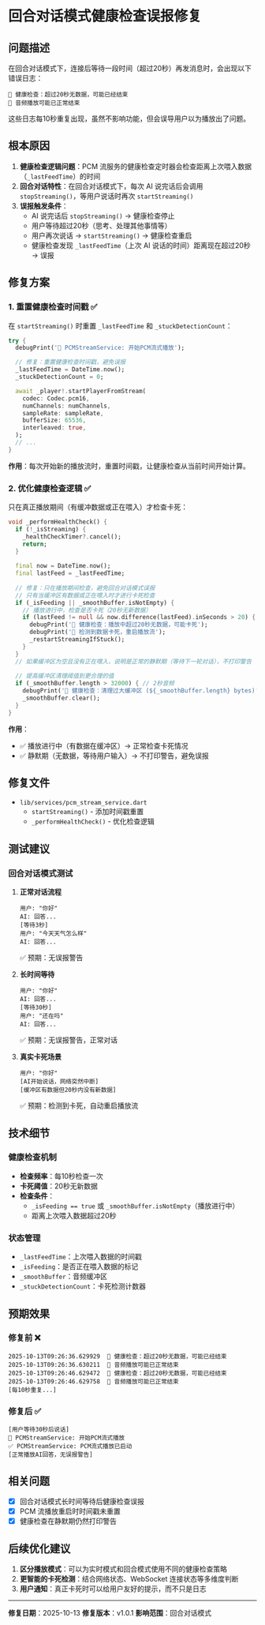 # 回合对话模式健康检查误报修复

## 问题描述

在回合对话模式下，连接后等待一段时间（超过20秒）再发消息时，会出现以下错误日志：

```
🚨 健康检查：超过20秒无数据，可能已经结束
🌟 音频播放可能已正常结束
```

这些日志每10秒重复出现，虽然不影响功能，但会误导用户以为播放出了问题。

## 根本原因

1. **健康检查逻辑问题**：PCM 流服务的健康检查定时器会检查距离上次喂入数据（`_lastFeedTime`）的时间
2. **回合对话特性**：在回合对话模式下，每次 AI 说完话后会调用 `stopStreaming()`，等用户说话时再次 `startStreaming()`
3. **误报触发条件**：
   - AI 说完话后 `stopStreaming()` → 健康检查停止
   - 用户等待超过20秒（思考、处理其他事情等）
   - 用户再次说话 → `startStreaming()` → 健康检查重启
   - 健康检查发现 `_lastFeedTime`（上次 AI 说话的时间）距离现在超过20秒 → 误报

## 修复方案

### 1. 重置健康检查时间戳 ✅

在 `startStreaming()` 时重置 `_lastFeedTime` 和 `_stuckDetectionCount`：

```dart
try {
  debugPrint('🎵 PCMStreamService: 开始PCM流式播放');

  // 修复：重置健康检查时间戳，避免误报
  _lastFeedTime = DateTime.now();
  _stuckDetectionCount = 0;

  await _player!.startPlayerFromStream(
    codec: Codec.pcm16,
    numChannels: numChannels,
    sampleRate: sampleRate,
    bufferSize: 65536,
    interleaved: true,
  );
  // ...
}
```

**作用**：每次开始新的播放流时，重置时间戳，让健康检查从当前时间开始计算。

### 2. 优化健康检查逻辑 ✅

只在真正播放期间（有缓冲数据或正在喂入）才检查卡死：

```dart
void _performHealthCheck() {
  if (!_isStreaming) {
    _healthCheckTimer?.cancel();
    return;
  }
  
  final now = DateTime.now();
  final lastFeed = _lastFeedTime;
  
  // 修复：只在播放期间检查，避免回合对话模式误报
  // 只有当缓冲区有数据或正在喂入时才进行卡死检查
  if (_isFeeding || _smoothBuffer.isNotEmpty) {
    // 播放进行中，检查是否卡死（20秒无新数据）
    if (lastFeed != null && now.difference(lastFeed).inSeconds > 20) {
      debugPrint('🚨 健康检查：播放中超过20秒无数据，可能卡死');
      debugPrint('🔄 检测到数据卡死，重启播放流');
      _restartStreamingIfStuck();
    }
  }
  // 如果缓冲区为空且没有正在喂入，说明是正常的静默期（等待下一轮对话），不打印警告
  
  // 提高缓冲区清理阈值到更合理的值
  if (_smoothBuffer.length > 32000) { // 2秒音频
    debugPrint('🧹 健康检查：清理过大缓冲区 (${_smoothBuffer.length} bytes)');
    _smoothBuffer.clear();
  }
}
```

**作用**：
- ✅ 播放进行中（有数据在缓冲区）→ 正常检查卡死情况
- ✅ 静默期（无数据，等待用户输入）→ 不打印警告，避免误报

## 修复文件

- `lib/services/pcm_stream_service.dart`
  - `startStreaming()` - 添加时间戳重置
  - `_performHealthCheck()` - 优化检查逻辑

## 测试建议

### 回合对话模式测试

1. **正常对话流程**
   ```
   用户: "你好"
   AI: 回答...
   [等待3秒]
   用户: "今天天气怎么样"
   AI: 回答...
   ```
   ✅ 预期：无误报警告

2. **长时间等待**
   ```
   用户: "你好"
   AI: 回答...
   [等待30秒]
   用户: "还在吗"
   AI: 回答...
   ```
   ✅ 预期：无误报警告，正常对话

3. **真实卡死场景**
   ```
   用户: "你好"
   [AI开始说话，网络突然中断]
   [缓冲区有数据但20秒内没有新数据]
   ```
   ✅ 预期：检测到卡死，自动重启播放流

## 技术细节

### 健康检查机制

- **检查频率**：每10秒检查一次
- **卡死阈值**：20秒无新数据
- **检查条件**：
  - `_isFeeding == true` 或 `_smoothBuffer.isNotEmpty`（播放进行中）
  - 距离上次喂入数据超过20秒

### 状态管理

- `_lastFeedTime`：上次喂入数据的时间戳
- `_isFeeding`：是否正在喂入数据的标记
- `_smoothBuffer`：音频缓冲区
- `_stuckDetectionCount`：卡死检测计数器

## 预期效果

### 修复前 ❌
```
2025-10-13T09:26:36.629929  🚨 健康检查：超过20秒无数据，可能已经结束
2025-10-13T09:26:36.630211  🌟 音频播放可能已正常结束
2025-10-13T09:26:46.629472  🚨 健康检查：超过20秒无数据，可能已经结束
2025-10-13T09:26:46.629758  🌟 音频播放可能已正常结束
[每10秒重复...]
```

### 修复后 ✅
```
[用户等待30秒后说话]
🎵 PCMStreamService: 开始PCM流式播放
✅ PCMStreamService: PCM流式播放已启动
[正常播放AI回答，无误报警告]
```

## 相关问题

- [x] 回合对话模式长时间等待后健康检查误报
- [x] PCM 流播放重启时时间戳未重置
- [x] 健康检查在静默期仍然打印警告

## 后续优化建议

1. **区分播放模式**：可以为实时模式和回合模式使用不同的健康检查策略
2. **更智能的卡死检测**：结合网络状态、WebSocket 连接状态等多维度判断
3. **用户通知**：真正卡死时可以给用户友好的提示，而不只是日志

---

**修复日期**：2025-10-13
**修复版本**：v1.0.1
**影响范围**：回合对话模式

